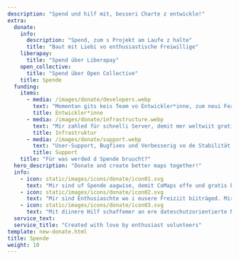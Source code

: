```yaml
---
description: "Spend und hilf mit, besseri Charte z entwickle!"
extra:
  donate:
    info:
      description: "Spend, zum s Projekt am Laufe z halte"
      title: "Baut mit Liebi vo enthusiastische Freiwillige"
    liberapay:
      title: "Spend über Liberapay"
    open_collective:
      title: "Spend über Open Collective"
    title: Spende
  funding:
    items:
      - media: /images/donate/developers.webp
        text: "Momentan gits keis Team vo Entwickler*inne, zum neui Features z entwickle und d App z verbessere. Zum s Produkt kontinuierlich wiiterzentwickle, wird es Chernteam bruucht."
        title: Entwickler*inne
      - media: /images/donate/infrastructure.webp
        text: "Mir zahled für schnelli Server, demit mer weltwiit gratis Charteupdates ohni Verzögerige abelade cha. D Summe vom Datetransfer betreit mehreri Hunderti Terabytes monetlich und stiigt witerhin."
        title: Infrastruktur
      - media: /images/donate/support.webp
        text: "User-Support, Bugfixes und Verbesserig vo de Stabilität vo de App sind eusi höchste Prioritäte. D Lischte vo de Aafrage und gmeldete Bugs wachst täglich, und es git vieli Supportaafrage im App Store, Google Play und via Email."
        title: Support
    title: "Für was werded d Spende bruucht?"
  hero_description: "Donate and create better maps together!"
  info:
    - icon: static/images/icons/donate/icon01.svg
      text: "Mir sind uf Spende aagwise, demit CoMaps offe und gratis bliibt"
    - icon: static/images/icons/donate/icon02.svg
      text: "Mir sind Enthusiaschte wo i eusere Freiziit biiträged. Mir liebed, was mir mached, und mir liebed eusi Benutzer*inne"
    - icon: static/images/icons/donate/icon03.svg
      text: "Mit diinere Hilf schaffemer an ere dateschutzorientierte Navigationsapp als ersti Wahl uf em Määrt"
  service_text:
  service_title: "Created with love by enthusiast volunteers"
template: new-donate.html
title: Spende
weight: 10
---
```

